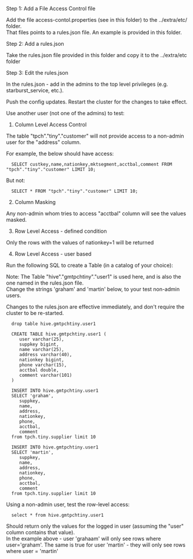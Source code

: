 Step 1: Add a File Access Control file

Add the file access-contol.properties (see in this folder) to the ../extra/etc/ folder. </br>
That files points to a rules.json file. An example is provided in this folder. </br>


Step 2: Add a rules.json

Take the rules.json file provided in this folder and copy it to the ../extra/etc folder</br>


Step 3: Edit the rules.json

In the rules.json - add in the admins to the top level privileges (e.g. starburst_service, etc.).</br>

Push the config updates. Restart the cluster for the changes to take effect. </br>

Use another user (not one of the admins) to test:</br>

1. Column Level Access Control

The table "tpch"."tiny"."customer" will not provide access to a non-admin user for the "address" column.</br>

For example, the below should have access:</br>

      SELECT custkey,name,nationkey,mktsegment,acctbal,comment FROM "tpch"."tiny"."customer" LIMIT 10;

But not:</br>

      SELECT * FROM "tpch"."tiny"."customer" LIMIT 10;

2. Column Masking

Any non-admin whom tries to access "acctbal" column will see the values masked.</br>

3. Row Level Access - defined condition</br>

Only the rows with the values of nationkey=1 will be returned </br>

4. Row Level Access - user based

Run the following SQL to create a Table (in a catalog of your choice):</br>

Note: The Table "hive"."gmtpchtiny"."user1" is used here, and is also the one named in the rules.json file.</br>
Change the strings 'graham' and 'martin' below, to your test non-admin users.</br>

Changes to the rules.json are effective immediately, and don't require the cluster to be re-started.</br>

      drop table hive.gmtpchtiny.user1

      CREATE TABLE hive.gmtpchtiny.user1 (
         user varchar(25), 
         suppkey bigint,
         name varchar(25),
         address varchar(40),
         nationkey bigint,
         phone varchar(15),
         acctbal double,
         comment varchar(101)
      )

      INSERT INTO hive.gmtpchtiny.user1 
      SELECT 'graham',
         suppkey,
         name,
         address,
         nationkey,
         phone,
         acctbal,
         comment 
      from tpch.tiny.supplier limit 10

      INSERT INTO hive.gmtpchtiny.user1 
      SELECT 'martin',
         suppkey,
         name,
         address,
         nationkey,
         phone,
         acctbal,
         comment 
      from tpch.tiny.supplier limit 10

Using a non-admin user, test the row-level access:</br>

      select * from hive.gmtpchtiny.user1 

Should return only the values for the logged in user (assuming the "user" column contains that value).</br>
In the example above - user 'grahaam' will only see rows where user='graham'.
The same is true for user 'martin' - they will only see rows where user = 'martin'



